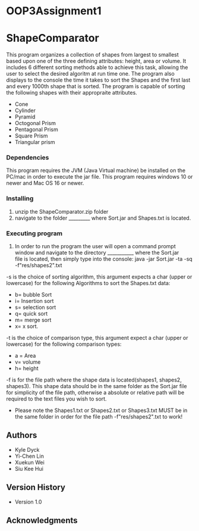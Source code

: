 # OOP3Assignment1

# ShapeComparator

This program organizes a collection of shapes from largest to smallest based upon one of the three defining attributes:
height, area or volume. It includes 6 different sorting methods able to achieve this task, allowing the user to select the desired algoritm at run time one. The program also displays to the console the time it takes to sort the Shapes and the first last and every 1000th shape that is sorted.
The program is capable of sorting the following shapes with their appropraite attributes.

* Cone
* Cylinder
* Pyramid
* Octogonal Prism
* Pentagonal Prism
* Square Prism
* Triangular prism

### Dependencies

This program requires the JVM (Java Virtual machine) be installed on the PC/mac in order to execute the jar file.
This program requires windows 10 or newer and Mac OS 16 or newer.

### Installing

1. unzip the ShapeComparator.zip folder 
2. navigate to the folder _________ where Sort.jar and Shapes.txt is located.

### Executing program

1. In order to run the program the user will open a command prompt window and navigate to the directory ___________ where the Sort.jar  
file is located, then simply type into the console: java -jar Sort.jar -ta -sq -f"res/shapes2".txt

-s is the choice of sorting algorithm, this argument expects a char (upper  or lowercase) for the following Algorithms to sort the 
Shapes.txt data: 

* b= bubble Sort 
* i= Insertion sort 
* s= selection sort 
* q= quick sort 
* m= merge sort 
* x= x sort.

-t is the choice of comparison type, this argument expect a char (upper or lowercase) for the following comparison types: 

* a = Area 
* v= volume
* h= height

-f is for the file path where the shape data is located(shapes1, shapes2, shapes3). 
This shape data should be in the same folder as the Sort.jar file for simplicity of the file path, otherwise a absolute or relative 
path will be required to the text files you wish to sort.

* Please note the Shapes1.txt or Shapes2.txt or Shapes3.txt MUST be in the same folder in order for the file path -f"res/shapes2".txt to work! 

## Authors
* Kyle Dyck 
* Yi-Chen Lin
* Xuekun Wei
* Siu Kee Hui

## Version History

*  Version 1.0

## Acknowledgments

